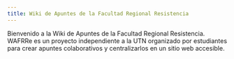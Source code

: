 ```yaml
---
title: Wiki de Apuntes de la Facultad Regional Resistencia
---
```


Bienvenido a la Wiki de Apuntes de la Facultad Regional Resistencia. WAFRRe es un proyecto independiente a la UTN organizado por estudiantes para crear apuntes colaborativos y centralizarlos en un sitio web accesible.
